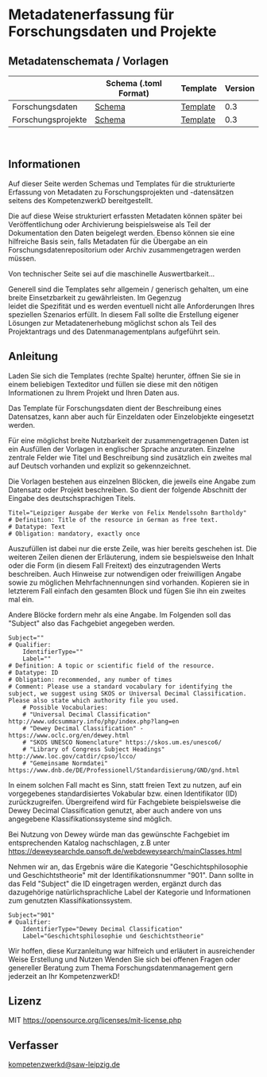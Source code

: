 # Metadatenerfassung für Forschungsdaten und Projekte

## Metadatenschemata / Vorlagen

|   |  Schema (.toml Format) | Template |  Version |
|---|---|---| --- |
| Forschungsdaten  |  [Schema](schemas/dcmi_dataset_pofile.toml) | [Template](templates/dcmi_dataset_pofile.txt)  |  0.3 |
| Forschungsprojekte  |  [Schema](schemas/project_metadata_schema.toml) | [Template](templates/project_metadata_schema.txt)  | 0.3 |
<br>

## Informationen

Auf dieser Seite werden Schemas und Templates für die strukturierte Erfassung von Metadaten zu Forschungsprojekten und -datensätzen seitens des KompetenzwerkD bereitgestellt.

Die auf diese Weise strukturiert erfassten Metadaten können später bei Veröffentlichung oder Archivierung beispielsweise als Teil der Dokumentation den Daten beigelegt werden. Ebenso können sie eine hilfreiche Basis sein, falls Metadaten für die Übergabe an ein Forschungsdatenrepositorium oder Archiv zusammengetragen werden müssen.

Von technischer Seite sei auf die maschinelle Auswertbarkeit...

Generell sind die Templates sehr allgemein / generisch gehalten, um eine breite Einsetzbarkeit zu gewährleisten. Im Gegenzug  
leidet die Spezifität und es werden eventuell nicht alle Anforderungen Ihres speziellen Szenarios erfüllt. In diesem Fall sollte die Erstellung eigener Lösungen zur Metadatenerhebung möglichst schon als Teil des Projektantrags und des Datenmanagementplans aufgeführt sein.

## Anleitung

Laden Sie sich die Templates (rechte Spalte) herunter, öffnen Sie sie in einem beliebigen Texteditor und füllen sie diese mit den nötigen Informationen zu Ihrem Projekt und Ihren Daten aus.

Das Template für Forschungsdaten dient der Beschreibung eines Datensatzes, kann aber auch für Einzeldaten oder Einzelobjekte eingesetzt werden.

Für eine möglichst breite Nutzbarkeit der zusammengetragenen Daten ist ein Ausfüllen der Vorlagen in englischer Sprache anzuraten. Einzelne zentrale Felder wie Titel und Beschreibung sind zusätzlich ein zweites mal auf Deutsch vorhanden und explizit so gekennzeichnet.

Die Vorlagen bestehen aus einzelnen Blöcken, die jeweils eine Angabe zum Datensatz oder Projekt beschreiben. So dient der folgende Abschnitt der Eingabe des deutschsprachigen Titels.

    Titel="Leipziger Ausgabe der Werke von Felix Mendelssohn Bartholdy"  
    # Definition: Title of the resource in German as free text.  
    # Datatype: Text  
    # Obligation: mandatory, exactly once  

Auszufüllen ist dabei nur die erste Zeile, was hier bereits geschehen ist. Die weiteren Zeilen dienen der Erläuterung, indem sie bespielsweise den Inhalt oder die Form (in diesem Fall Freitext) des einzutragenden Werts beschreiben. Auch Hinweise zur notwendigen oder freiwilligen Angabe sowie zu möglichen Mehrfachnennungen sind vorhanden. Kopieren sie in letzterem Fall einfach den gesamten Block und fügen Sie ihn ein zweites mal ein.

Andere Blöcke fordern mehr als eine Angabe. Im Folgenden soll das "Subject" also das Fachgebiet angegeben werden.

    Subject=""  
    # Qualifier:  
        IdentifierType=""  
        Label=""  
    # Definition: A topic or scientific field of the resource.  
    # Datatype: ID  
    # Obligation: recommended, any number of times  
    # Comment: Please use a standard vocabulary for identifying the subject, we suggest using SKOS or Universal Decimal Classification. Please also state which authority file you used.  
        # Possible Vocabularies:  
        # "Universal Decimal Classification" http://www.udcsummary.info/php/index.php?lang=en  
        # "Dewey Decimal Classification" - https://www.oclc.org/en/dewey.html  
        # "SKOS UNESCO Nomenclature" https://skos.um.es/unesco6/  
        # "Library of Congress Subject Headings" http://www.loc.gov/catdir/cpso/lcco/  
        # "Gemeinsame Normdatei" https://www.dnb.de/DE/Professionell/Standardisierung/GND/gnd.html  

In einem solchen Fall macht es Sinn, statt freien Text zu nutzen, auf ein vorgegebenes standardisiertes Vokabular bzw. einen Identifikator (ID) zurückzugreifen. Übergreifend wird für Fachgebiete beispielsweise die Dewey Decimal Classification genutzt, aber auch andere von uns angegebene Klassifikationssysteme sind möglich.

Bei Nutzung von Dewey würde man das gewünschte Fachgebiet im entsprechenden Katalog nachschlagen, z.B unter https://deweysearchde.pansoft.de/webdeweysearch/mainClasses.html

Nehmen wir an, das Ergebnis wäre die Kategorie "Geschichtsphilosophie und Geschichtstheorie" mit der Identifikationsnummer "901". Dann sollte in das Feld "Subject" die ID eingetragen werden, ergänzt durch das dazugehörige natürlichsprachliche Label der Kategorie und Informationen zum genutzten Klassifikationssystem.

    Subject="901"  
    # Qualifier:  
        IdentifierType="Dewey Decimal Classification"  
        Label="Geschichtsphilosophie und Geschichtstheorie"  

Wir hoffen, diese Kurzanleitung war hilfreich und erläutert in ausreichender Weise Erstellung und Nutzen
Wenden Sie sich bei offenen Fragen oder genereller Beratung zum Thema Forschungsdatenmanagement gern jederzeit an Ihr KompetenzwerkD!

## Lizenz
MIT https://opensource.org/licenses/mit-license.php

## Verfasser
[kompetenzwerkd@saw-leipzig.de](kompetenzwerkd@saw-leipzig.de)

